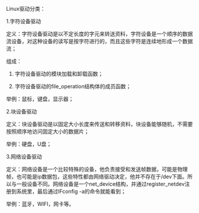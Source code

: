 Linux驱动分类：

1.字符设备驱动

定义：字符设备驱动是以不定长度的字元来转送资料，字符设备是一个顺序的数据流设备，对这种设备的读写是按字符进行的，而且这些字符是连续地形成一个数据流；

组成：
1. 字符设备驱动的模块加载和卸载函数；

2. 字符设备驱动的file_operation结构体的成员函数；

举例：鼠标，键盘，显示器；

2.块设备驱动

定义：块设备驱动是以固定大小长度来传送和转移资料，块设备能够随机，不需要按照顺序地访问固定大小的数据片；

举例：硬盘，U盘；

3.网络设备驱动

定义：网络设备是一个比较特殊的设备，他负责接受和发送帧数据，可能是物理帧，也可能是ip数据包，这些特性都由网络驱动决定，他并不存在于/dev下面。所以与一般设备不同。网络设备是一个net_device结构，并通过register_netdev注册到系统里，最后通过IFconfig -a的命令就能看到；

举例：蓝牙，WIFI，网卡等。